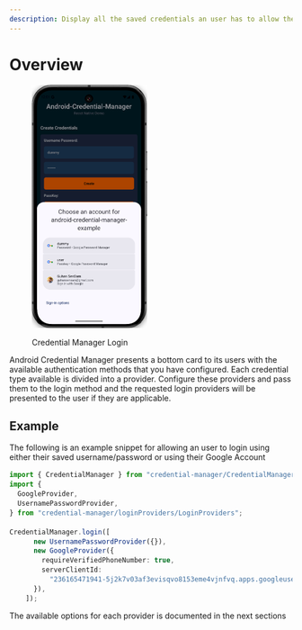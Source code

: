 ```yaml
---
description: Display all the saved credentials an user has to allow them to login
---
```


# Overview

<figure><img src="../.gitbook/assets/image (4).png" alt="Bottom card that appears for login with Credential Manager" width="205"><figcaption><p>Credential Manager Login</p></figcaption></figure>

Android Credential Manager presents a bottom card to its users with the available authentication methods that you have configured. Each credential type available is divided into a provider. Configure these providers and pass them to the login method and the requested login providers will be presented to the user if they are applicable.

## Example

The following is an example snippet for allowing an user to login using either their saved username/password or using their Google Account

```typescript
import { CredentialManager } from "credential-manager/CredentialManager";
import {
  GoogleProvider,
  UsernamePasswordProvider,
} from "credential-manager/loginProviders/LoginProviders";

CredentialManager.login([
      new UsernamePasswordProvider({}),
      new GoogleProvider({
        requireVerifiedPhoneNumber: true,
        serverClientId:
          "236165471941-5j2k7v03af3evisqvo8153eme4vjnfvq.apps.googleusercontent.com",
      }),
    ]);
```

The available options for each provider is documented in the next sections

